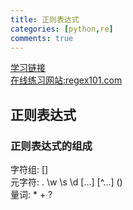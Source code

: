 ```yaml
---
title: 正则表达式
categories: [python,re] 
comments: true
---  
```

[学习链接](https://www.cnblogs.com/shenjianping/p/11647473.html)  
[在线练习网站:regex101.com](https://regex101.com/) 
## 正则表达式
### 正则表达式的组成  
字符组: []  
元字符: . \w \s \d [...] [^...] ()  
量词: * + ?  